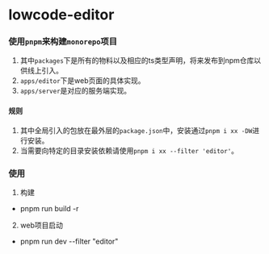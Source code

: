 # lowcode-editor

### 使用`pnpm`来构建`monorepo`项目

1. 其中`packages`下是所有的物料以及相应的ts类型声明，将来发布到npm仓库以供线上引入。
2. `apps/editor`下是web页面的具体实现。
3. `apps/server`是对应的服务端实现。

#### 规则
  1. 其中全局引入的包放在最外层的`package.json`中，安装通过`pnpm i xx -DW`进行安装。
  2. 当需要向特定的目录安装依赖请使用`pnpm i xx --filter 'editor'`。


### 使用
1. 构建
  - pnpm run build -r 
  
2. web项目启动
  - pnpm run dev --filter "editor"

